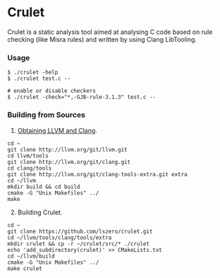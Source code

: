 # Crulet
Crulet is a static analysis tool aimed at analysing C code based on rule checking (like Misra rules) and written by using Clang LibTooling.

### Usage

```shell
$ ./crulet -help
$ ./crulet test.c --

# enable or disable checkers
$ ./crulet -check="*,-GJB-rule-3.1.3" test.c --
```

### Building from Sources

1. [Obtaining LLVM and Clang](http://clang.llvm.org/get_started.html).

```
cd ~
git clone http://llvm.org/git/llvm.git
cd llvm/tools
git clone http://llvm.org/git/clang.git
cd clang/tools
git clone http://llvm.org/git/clang-tools-extra.git extra
cd ~/llvm
mkdir build && cd build
cmake -G "Unix Makefiles" ../
make
```

2. Building Crulet.

```
cd ~
git clone https://github.com/lszero/crulet.git
cd ~/llvm/tools/clang/tools/extra
mkdir crulet && cp -r ~/crulet/src/* ./crulet
echo 'add_subdirectory(crulet)' >> CMakeLists.txt
cd ~/llvm/build
cmake -G "Unix Makefiles" ../
make crulet
```

